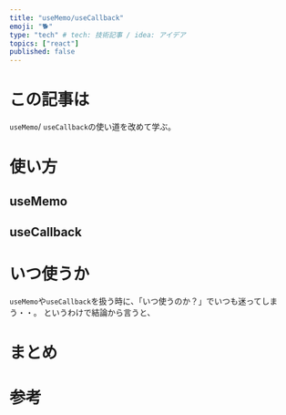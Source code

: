 ```yaml
---
title: "useMemo/useCallback"
emoji: "🐕"
type: "tech" # tech: 技術記事 / idea: アイデア
topics: ["react"]
published: false
---
```


# この記事は
`useMemo`/ `useCallback`の使い道を改めて学ぶ。

# 使い方
## useMemo


## useCallback


# いつ使うか
`useMemo`や`useCallback`を扱う時に、「いつ使うのか？」でいつも迷ってしまう・・。
というわけで結論から言うと、

# まとめ

# 参考
